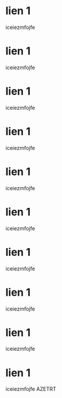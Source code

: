 # lien 1
iceiezmfojfe# lien 1
iceiezmfojfe# lien 1
iceiezmfojfe# lien 1
iceiezmfojfe# lien 1
iceiezmfojfe# lien 1
iceiezmfojfe# lien 1
iceiezmfojfe# lien 1
iceiezmfojfe# lien 1
iceiezmfojfe# lien 1
iceiezmfojfe
AZETRT